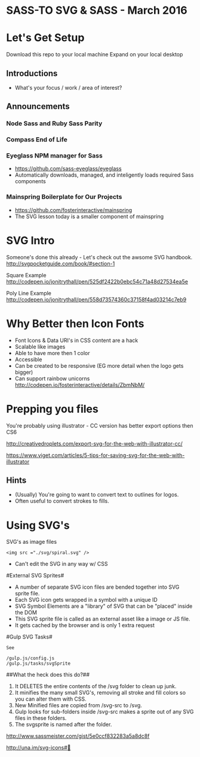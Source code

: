 # SASS-TO SVG & SASS - March 2016 #

# Let's Get Setup #

Download this repo to your local machine
Expand on your local desktop


## Introductions ##
- What's your focus / work / area of interest?

## Announcements  ##

### Node Sass and Ruby Sass Parity ###
### Compass End of Life ###
### Eyeglass NPM manager for Sass ###
* https://github.com/sass-eyeglass/eyeglass
* Automatically downloads, managed, and inteligently loads required Sass components
### Mainspring Boilerplate for Our Projects ###
* https://github.com/fosterinteractive/mainspring
* The SVG lesson today is a smaller component of mainspring

# SVG Intro #

Someone's done this already - Let's check out the awsome SVG handbook.
http://svgpocketguide.com/book/#section-1

Square Example
http://codepen.io/jonitrythall/pen/525df2422b0ebc54c71a48d27534ea5e

Poly Line Example
http://codepen.io/jonitrythall/pen/558d73574360c37158f4ad03214c7eb9

# Why Better then Icon Fonts #

* Font Icons & Data URI's in CSS content are a hack
* Scalable like images
* Able to have more then 1 color
* Accessible
* Can be created to be responsive (EG more detail when the logo gets bigger)
* Can support rainbow unicorns
http://codepen.io/fosterinteractive/details/ZbmNbM/


# Prepping you files #

You're probably using illustrator - CC version has better export options then CS6

http://creativedroplets.com/export-svg-for-the-web-with-illustrator-cc/

https://www.viget.com/articles/5-tips-for-saving-svg-for-the-web-with-illustrator

## Hints ##

* (Usually) You're going to want to convert text to outlines for logos.
* Often useful to convert strokes to fills.


# Using SVG's #

SVG's as image files
````
<img src ="./svg/spiral.svg" />
````
* Can't edit the SVG in any way w/ CSS

#External SVG Sprites#

* A number of separate SVG icon files are bended together into SVG sprite file.
* Each SVG icon gets wrapped in a symbol with a unique ID
* SVG Symbol Elements are a "library" of SVG that can be "placed" inside the DOM
* This SVG sprite file is called as an external asset like a image or JS file.
* It gets cached by the browser and is only 1 extra request


#Gulp SVG Tasks#

````
See

/gulp.js/config.js
/gulp.js/tasks/svgSprite
````

##What the heck does this do?##

1. It DELETES the entire contents of the /svg folder to clean up junk.
2. It minifies the many small SVG's, removing all stroke and fill colors so you can alter them with CSS.
3. New Minified files are copied from /svg-src to /svg.
4. Gulp looks for sub-folders inside /svg-src makes a sprite out of any SVG files in these folders.
5. The svgsprite is named after the folder.



http://www.sassmeister.com/gist/5e0ccf832283a5a8dc8f



http://una.im/svg-icons#💁




